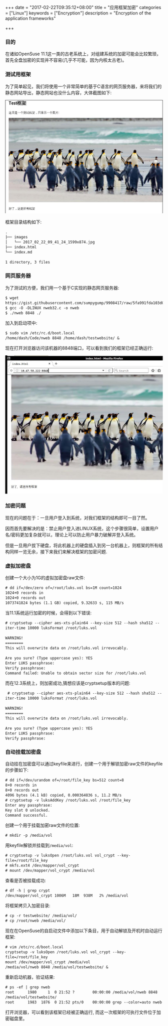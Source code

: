 +++
date = "2017-02-22T09:35:12+08:00"
title = "应用框架加密"
categories = ["Linux"]
keywords = ["Encryption"]
description = "Encryption of the application frameworks"

+++
### 目的
在诸如OpenSuse
11.1这一类的古老系统上，对组建系统的加密可能会比较繁琐，首先全盘加密的实现并不容易(几乎不可能，因为内核太古老)。

### 测试用框架
为了简单起见，我们将使用一个非常简单的基于C语言的网页服务器，来将我们的静态网站导出，静态网站也没什么内容，大体截图如下:    

![/images/2017_02_22_09_42_53_811x582.jpg](/images/2017_02_22_09_42_53_811x582.jpg)    

框架目录结构如下:    

```
.
├── images
│   └── 2017_02_22_09_41_24_1599x874.jpg
├── index.html
└── index.md

1 directory, 3 files
```
### 网页服务器
为了测试的方便，我们用一个基于C实现的静态网页服务器:    

```
$ wget https://gist.githubusercontent.com/sumpygump/9908417/raw/5fa991fda103d0b7a0c38512394a83ccada9ad6c/nweb23.c
$ gcc -O -DLINUX nweb32.c -o nweb
$ ./nweb 8848 ./
```
加入到启动项中:    

```
$ sudo vim /etc/rc.d/boot.local
/home/dash/Code/nweb 8848 /home/dash/testwebsite/ &
```
现在打开浏览器访问该机器的8848端口，可以看到我们的框架已经正确运行:    

![/images/2017_02_22_10_02_40_784x686.jpg](/images/2017_02_22_10_02_40_784x686.jpg)    

### 加密问题
现在的问题在于：一旦用户登入到系统，对我们框架的结构即可一目了然。   

因而首先要解决的是：禁止用户登入进LINUX系统，这个步骤很简单，设置用户名/密码更加复杂就可以，理论上可以防止用户暴力破解并登入系统。    

但是一旦用户拔下硬盘，将此机器上的硬盘插入到另一台机器上，则框架的所有结构同样一览无余，接下来我们来解决框架的加密问题.    

### 虚拟加密盘
创建一个大小为1G的虚拟加密盘raw文件:    

```
# dd if=/dev/zero of=/root/luks.vol bs=1M count=1024
1024+0 records in
1024+0 records out
1073741824 bytes (1.1 GB) copied, 9.32633 s, 115 MB/s
```
当11.1系统运行加密的时候，会得到以下错误:    

```
# cryptsetup --cipher aes-xts-plain64 --key-size 512 --hash sha512 --iter-time 10000 luksFormat /root/luks.vol 

WARNING!
========
This will overwrite data on /root/luks.vol irrevocably.

Are you sure? (Type uppercase yes): YES
Enter LUKS passphrase: 
Verify passphrase: 
Command failed: Unable to obtain sector size for /root/luks.vol
```
而在12.3系统上，则加密成功,猜想应该是cryptsetup版本的问题:    

```
 # cryptsetup --cipher aes-xts-plain64 --key-size 512 --hash sha512 --iter-time 10000 luksFormat /root/luks.vol

WARNING!
========
This will overwrite data on /root/luks.vol irrevocably.

Are you sure? (Type uppercase yes): YES
Enter LUKS passphrase: 
Verify passphrase: 
```
### 自动挂载加密盘
自动挂在加密盘可以通过keyfile来进行，创建一个用于解锁加密raw文件的keyfile的步骤如下:    

```
# dd if=/dev/urandom of=/root/file_key bs=512 count=8
8+0 records in
8+0 records out
4096 bytes (4.1 kB) copied, 0.000364836 s, 11.2 MB/s
# cryptsetup -v luksAddKey /root/luks.vol /root/file_key
Enter any passphrase: 
Key slot 0 unlocked.
Command successful.
```
创建一个用于挂载加密raw文件的位置:    

```
# mkdir -p /media/vol
```
用keyfile解锁并挂载到`/media/vol`:    

```
# cryptsetup -v luksOpen /root/luks.vol vol_crypt --key-file=/root/file_key
# mkfs.ext4 /dev/mapper/vol_crypt
# mount /dev/mapper/vol_crypt /media/vol
```
查看是否被挂载成功:   

```
# df -h | grep crypt
/dev/mapper/vol_crypt 1006M   18M  938M   2% /media/vol
```

将框架拷贝入加密目录:    

```
# cp -r testwebsite/ /media/vol/
# cp /root/nweb /media/vol/
```

现在在OpenSuse的自启动文件中添加以下条目，用于自动解锁及开机时自动运行框架:    

```
# vim /etc/rc.d/boot.local
cryptsetup -v luksOpen /root/luks.vol vol_crypt --key-file=/root/file_key
mount /dev/mapper/vol_crypt /media/vol
/media/vol/nweb 8848 /media/vol/testwebsite/ &
```
重新启动机器，验证结果:    

```
# ps -ef | grep nweb
root      1980     1  0 21:52 ?        00:00:00 /media/vol/nweb 8848 /media/vol/testwebsite/
root      1983  1876  0 21:52 pts/0    00:00:00 grep --color=auto nweb
```
打开浏览器，可以看到该框架已经被正确运行, 而这一次框架的可执行文件位于加密磁盘里。   


